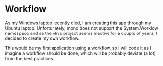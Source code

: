 # Workflow

As my Windows laptop recently died, I am creating this app through my Ubuntu laptop. Unfortunately, mono does not support the System.Worklow namespace and as the olive project seems inactive for a couple of years, I decided to create my own workflow.

This would be my first application using a workflow, so I will code it as I imagine a workflow should be done, which will be probably deviate (a lot) from the best practices.
